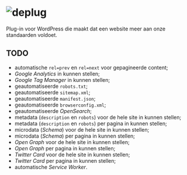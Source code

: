 # ![deplug](https://deidee.com/logo.png?str=deplug)

Plug-in voor WordPress die maakt dat een website meer aan onze standaarden voldoet.

## TODO

- automatische `rel=prev` en `rel=next` voor gepagineerde content;
- *Google Analytics* in kunnen stellen;
- *Google Tag Manager* in kunnen stellen;
- geautomatiseerde `robots.txt`;
- geautomatiseerde `sitemap.xml`;
- geautomatiseerde `manifest.json`;
- geautomatiseerde `browserconfig.xml`;
- geautomatiseerde *OpenSearch*;
- metadata (`description` en `robots`) voor de hele site in kunnen stellen;
- metadata (`description` en `robots`) per pagina in kunnen stellen;
- microdata (*Schema*) voor de hele site in kunnen stellen;
- microdata (*Schema*) per pagina in kunnen stellen;
- *Open Graph* voor de hele site in kunnen stellen;
- *Open Graph* per pagina in kunnen stellen;
- *Twitter Card* voor de hele site in kunnen stellen;
- *Twitter Card* per pagina in kunnen stellen;
- automatische *Service Worker*.
